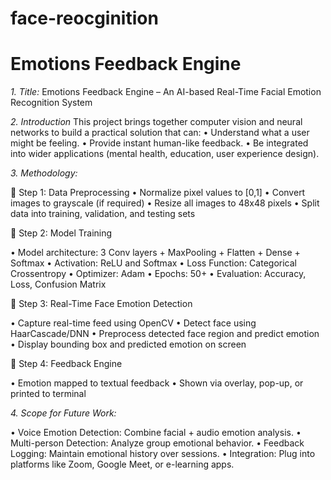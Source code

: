 # face-reocginition


# Emotions Feedback Engine
*1. Title:*
Emotions Feedback Engine – An AI-based Real-Time Facial Emotion Recognition System

*2. Introduction*
This project brings together computer vision and neural networks to build a practical solution that can:
•	Understand what a user might be feeling.
•	Provide instant human-like feedback.
•	Be integrated into wider applications (mental health, education, user experience design).

*3. Methodology:*

🔹 Step 1: Data Preprocessing
•	Normalize pixel values to [0,1]
•	Convert images to grayscale (if required)
•	Resize all images to 48x48 pixels
•	Split data into training, validation, and testing sets

🔹 Step 2: Model Training

•	Model architecture: 3 Conv layers + MaxPooling + Flatten + Dense + Softmax
•	Activation: ReLU and Softmax
•	Loss Function: Categorical Crossentropy
•	Optimizer: Adam
•	Epochs: 50+
•	Evaluation: Accuracy, Loss, Confusion Matrix

🔹 Step 3: Real-Time Face Emotion Detection

•	Capture real-time feed using OpenCV
•	Detect face using HaarCascade/DNN
•	Preprocess detected face region and predict emotion
•	Display bounding box and predicted emotion on screen

🔹 Step 4: Feedback Engine

•	Emotion mapped to textual feedback
•	Shown via overlay, pop-up, or printed to terminal

*4. Scope for Future Work:*

•	Voice Emotion Detection: Combine facial + audio emotion analysis.
•	Multi-person Detection: Analyze group emotional behavior.
•	Feedback Logging: Maintain emotional history over sessions.
•	Integration: Plug into platforms like Zoom, Google Meet, or e-learning apps.
